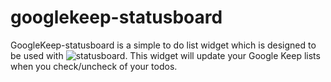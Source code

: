 # googlekeep-statusboard

GoogleKeep-statusboard is a simple to do list widget which is designed to be used with ![statusboard](https://github.com/jwoglom/statusboard). This widget will update your Google Keep lists when you check/uncheck of your todos. 
